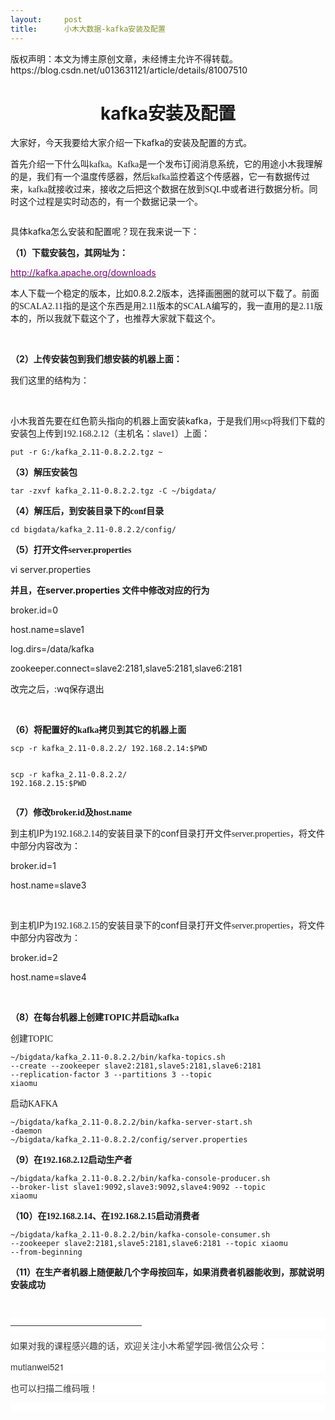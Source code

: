 ```yaml
---
layout:     post
title:      小木大数据-kafka安装及配置
---
```

<div id="article_content" class="article_content clearfix csdn-tracking-statistics" data-pid="blog" data-mod="popu_307" data-dsm="post">
								<div class="article-copyright">
					版权声明：本文为博主原创文章，未经博主允许不得转载。					https://blog.csdn.net/u013631121/article/details/81007510				</div>
								            <link rel="stylesheet" href="https://csdnimg.cn/release/phoenix/template/css/ck_htmledit_views-f76675cdea.css">
						<div class="htmledit_views" id="content_views">
                <h1 align="center"><strong>kafka<span style="font-family:'宋体';">安装及配置</span></strong></h1><p><span style="font-family:'宋体';">大家好，今天我要给大家介绍一下</span>kafka<span style="font-family:'宋体';">的安装及配置的方式。</span></p><p><span style="font-family:'宋体';">首先介绍一下什么叫</span><span style="font-family:Calibri;">kafka</span><span style="font-family:'宋体';">。</span><span style="font-family:Calibri;">Kafka</span><span style="font-family:'宋体';">是一个发布订阅消息系统，它的用途小木我理解的是，我们有一个温度传感器，然后</span><span style="font-family:Calibri;">kafka</span><span style="font-family:'宋体';">监控着这个传感器，它一有数据传过来，</span><span style="font-family:Calibri;">kafka</span><span style="font-family:'宋体';">就接收过来，接收之后把这个数据在放到</span><span style="font-family:Calibri;">SQL</span><span style="font-family:'宋体';">中或者进行数据分析。同时这个过程是实时动态的，有一个数据记录一个。</span></p><p><span style="font-family:'宋体';"><img src="https://img-blog.csdn.net/20180711214913948?watermark/2/text/aHR0cHM6Ly9ibG9nLmNzZG4ubmV0L3UwMTM2MzExMjE=/font/5a6L5L2T/fontsize/400/fill/I0JBQkFCMA==/dissolve/70" alt=""><br></span></p><p><span style="font-family:'宋体';">具体</span>kafka<span style="font-family:'宋体';">怎么安装和配置呢？现在我来说一下：</span></p><p><strong><span style="font-family:'宋体';">（</span>1<span style="font-family:'宋体';">）下载安装包，其网址为：</span></strong></p><p><a href="http://kafka.apache.org/downloads" rel="nofollow"><u><span style="color:rgb(128,0,128);">http://kafka.apache.org/downloads</span></u></a></p><p><span style="font-family:'宋体';">本人下载一个稳定的版本，比如</span>0.8.2.2<span style="font-family:'宋体';">版本，选择画圈圈的就可以下载了。前面的</span><span style="font-family:Calibri;">SCALA2.11</span><span style="font-family:'宋体';">指的是这个东西是用</span><span style="font-family:Calibri;">2.11</span><span style="font-family:'宋体';">版本的</span><span style="font-family:Calibri;">SCALA</span><span style="font-family:'宋体';">编写的，我一直用的是</span><span style="font-family:Calibri;">2.11</span><span style="font-family:'宋体';">版本的，所以我就下载这个了，也推荐大家就下载这个。</span></p><p> <img src="https://img-blog.csdn.net/20180711214923431?watermark/2/text/aHR0cHM6Ly9ibG9nLmNzZG4ubmV0L3UwMTM2MzExMjE=/font/5a6L5L2T/fontsize/400/fill/I0JBQkFCMA==/dissolve/70" alt=""></p><p><strong><span style="font-family:'宋体';">（</span>2<span style="font-family:'宋体';">）上传安装包到我们想安装的机器上面：</span></strong></p><p>我们这里的结构为：</p><p> <img src="https://img-blog.csdn.net/20180711214931579?watermark/2/text/aHR0cHM6Ly9ibG9nLmNzZG4ubmV0L3UwMTM2MzExMjE=/font/5a6L5L2T/fontsize/400/fill/I0JBQkFCMA==/dissolve/70" alt=""></p><p><span style="font-family:'宋体';">小木我首先要在红色箭头指向的机器上面安装</span>kafka<span style="font-family:'宋体';">，于是我们用</span><span style="font-family:Calibri;">scp</span><span style="font-family:'宋体';">将我们下载的安装包上传到</span><span style="font-family:Calibri;">192.168.2.12</span><span style="font-family:'宋体';">（主机名：</span><span style="font-family:Calibri;">slave1</span><span style="font-family:'宋体';">）上面：</span></p><pre><code class="language-plain">put -r G:/kafka_2.11-0.8.2.2.tgz ~</code></pre><p><strong><span style="font-family:'宋体';">（</span>3<span style="font-family:'宋体';">）解压安装包</span></strong></p><pre><code class="language-html">tar -zxvf kafka_2.11-0.8.2.2.tgz -C ~/bigdata/</code></pre><p><strong><span style="font-family:'宋体';">（</span>4<span style="font-family:'宋体';">）解压后，到安装目录下的</span><span style="font-family:Calibri;">conf</span><span style="font-family:'宋体';">目录</span></strong></p><pre><code class="language-html">cd bigdata/kafka_2.11-0.8.2.2/config/</code></pre><p><strong><span style="font-family:'宋体';">（</span>5<span style="font-family:'宋体';">）打开文件</span><span style="font-family:Calibri;">server.properties </span></strong></p><p>vi server.properties </p><p><strong><span style="font-family:'宋体';">并且，在</span>server.properties <span style="font-family:'宋体';">文件中修改对应的行为</span></strong></p><p>broker.id=0</p><p>host.name=slave1</p><p>log.dirs=/data/kafka</p><p>zookeeper.connect=slave2:2181,slave5:2181,slave6:2181</p><p><span style="font-family:'宋体';">改完之后，</span>:wq<span style="font-family:'宋体';">保存退出</span></p><p> </p><p><strong><span style="font-family:'宋体';">（</span>6<span style="font-family:'宋体';">）将配置好的</span><span style="font-family:Calibri;">kafka</span><span style="font-family:'宋体';">拷贝到其它的机器上面</span></strong></p><pre><code class="language-plain">scp -r kafka_2.11-0.8.2.2/ 192.168.2.14:$PWD

scp -r kafka_2.11-0.8.2.2/ 192.168.2.15:$PWD</code></pre><p><strong><span style="font-family:'宋体';">（</span>7<span style="font-family:'宋体';">）修改</span><span style="font-family:Calibri;">broker.id</span><span style="font-family:'宋体';">及</span><span style="font-family:Calibri;">host.name</span></strong></p><p>到<span style="font-family:'宋体';">主机</span>IP<span style="font-family:'宋体';">为</span><span style="font-family:Calibri;">192.168.2.14</span><span style="font-family:'宋体';">的</span><span style="font-family:'宋体';">安装目录下的</span>conf<span style="font-family:'宋体';">目录打开文件</span><span style="font-family:Calibri;">server.properties</span><span style="font-family:'宋体';">，将文件中部分内容改为：</span></p><p>broker.id=1</p><p>host.name=slave3</p><p><br></p><p>到<span style="font-family:'宋体';">主机</span>IP<span style="font-family:'宋体';">为</span><span style="font-family:Calibri;">192.168.2.15</span><span style="font-family:'宋体';">的</span><span style="font-family:'宋体';">安装目录下的</span>conf<span style="font-family:'宋体';">目录打开文件</span><span style="font-family:Calibri;">server.properties</span><span style="font-family:'宋体';">，将文件中部分内容改为：</span></p><p>broker.id=2</p><p>host.name=slave4</p><p><br></p><p><strong><span style="font-family:'宋体';">（</span>8<span style="font-family:'宋体';">）在每台机器上创建TOPIC并启动</span><span style="font-family:Calibri;">kafka</span></strong></p><p><span style="font-family:Calibri;">创建TOPIC</span></p><p><span style="font-family:Calibri;"></span></p><pre><code class="language-plain">~/bigdata/kafka_2.11-0.8.2.2/bin/kafka-topics.sh --create --zookeeper slave2:2181,slave5:2181,slave6:2181 --replication-factor 3 --partitions 3 --topic xiaomu</code></pre><p><span style="font-family:Calibri;">启动KAFKA</span></p><pre><code class="language-plain">~/bigdata/kafka_2.11-0.8.2.2/bin/kafka-server-start.sh -daemon ~/bigdata/kafka_2.11-0.8.2.2/config/server.properties</code></pre><p><strong><span style="font-family:'宋体';">（</span>9<span style="font-family:'宋体';">）在</span><span style="font-family:Calibri;">192.168.2.12</span><span style="font-family:'宋体';">启动生产者</span></strong></p><pre><code class="language-plain">~/bigdata/kafka_2.11-0.8.2.2/bin/kafka-console-producer.sh --broker-list slave1:9092,slave3:9092,slave4:9092 --topic xiaomu</code></pre><p><strong><span style="font-family:'宋体';">（</span>10<span style="font-family:'宋体';">）在</span><span style="font-family:Calibri;">192.168.2.14</span><span style="font-family:'宋体';">、在</span><span style="font-family:Calibri;">192.168.2.15</span><span style="font-family:'宋体';">启动消费者</span></strong></p><pre><code class="language-plain">~/bigdata/kafka_2.11-0.8.2.2/bin/kafka-console-consumer.sh --zookeeper slave2:2181,slave5:2181,slave6:2181 --topic xiaomu --from-beginning </code></pre><p><strong><span style="font-family:'宋体';">（</span>11<span style="font-family:'宋体';">）在生产者机器上随便敲几个字母按回车，如果消费者机器能收到，那就说明安装成功</span></strong></p><p><strong><span style="font-family:'宋体';"><br></span></strong></p><p></p><p style="font-size:14px;color:rgb(51,51,51);min-height:1em;background-color:rgb(255,255,255);clear:both;font-family:'Helvetica Neue', Helvetica, 'Hiragino Sans GB', 'Microsoft YaHei', Arial, sans-serif;">———————————————<br></p><p style="font-size:14px;color:rgb(51,51,51);min-height:1em;background-color:rgb(255,255,255);clear:both;font-family:'Helvetica Neue', Helvetica, 'Hiragino Sans GB', 'Microsoft YaHei', Arial, sans-serif;">如果对我的课程感兴趣的话，欢迎关注小木希望学园-微信公众号： </p><p style="font-size:14px;color:rgb(51,51,51);min-height:1em;background-color:rgb(255,255,255);clear:both;font-family:'Helvetica Neue', Helvetica, 'Hiragino Sans GB', 'Microsoft YaHei', Arial, sans-serif;">mutianwei521</p><p style="font-size:14px;color:rgb(51,51,51);min-height:1em;background-color:rgb(255,255,255);clear:both;font-family:'Helvetica Neue', Helvetica, 'Hiragino Sans GB', 'Microsoft YaHei', Arial, sans-serif;">也可以扫描二维码哦！</p><p style="font-size:14px;color:rgb(51,51,51);min-height:1em;background-color:rgb(255,255,255);clear:both;font-family:'Helvetica Neue', Helvetica, 'Hiragino Sans GB', 'Microsoft YaHei', Arial, sans-serif;"><img src="https://img-blog.csdn.net/20180616122457715?watermark/2/text/aHR0cHM6Ly9ibG9nLmNzZG4ubmV0L3UwMTM2MzExMjE=/font/5a6L5L2T/fontsize/400/fill/I0JBQkFCMA==/dissolve/70" alt=""></p><br>            </div>
                </div>